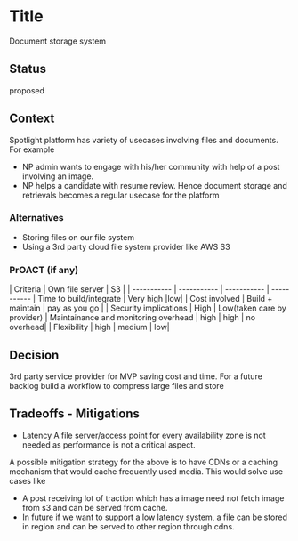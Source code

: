 # Title
Document storage system

## Status
proposed 

## Context
Spotlight platform has variety of usecases involving files and documents. For example
 * NP admin wants to engage with his/her community with help of a post involving an image. 
 * NP helps a candidate with resume review. 
 Hence document storage and retrievals becomes a regular usecase for the platform

### Alternatives
* Storing files on our file system
* Using a 3rd party cloud file system provider like AWS S3

### PrOACT (if any)

| Criteria      | Own file server | S3 | 
| ----------- | ----------- | ----------- | ----------- 
| Time to build/integrate      | Very high       |low|
| Cost involved  | Build + maintain        | pay as you go | 
| Security implications | High | Low(taken care by provider)
| Maintainance and monitoring overhead | high        | high | no overhead| 
| Flexibility | high        | medium | low| 


## Decision
3rd party service provider for MVP saving cost and time. 
For a future backlog build a workflow to compress large files and store

## Tradeoffs - Mitigations

* Latency 
    A file server/access point for every availability zone is not needed as performance is not a critical aspect. 

A possible mitigation strategy for  the above is to have CDNs or a caching mechanism that would cache frequently used media. This would solve use cases like
* A post receiving lot of traction which has a image need not fetch image from s3 and  can be served from cache. 
* In future if we want to support a low latency system, a file can be stored in region and can be served to other region through cdns.
